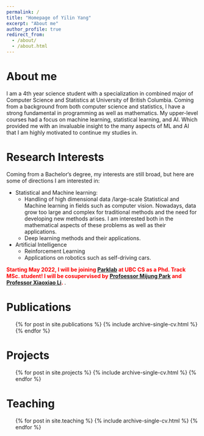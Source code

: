 ```yaml
---
permalink: /
title: "Homepage of Yilin Yang"
excerpt: "About me"
author_profile: true
redirect_from: 
  - /about/
  - /about.html
---
```

About me
======
I am a 4th year science student with a specialization in combined major of Computer Science and Statistics at University of British Columbia. Coming from a background from both computer science and statistics, I have a strong fundamental in programming as well as mathematics. My upper-level courses had a focus on machine learning, statistical learning, and AI. Which provided me with an invaluable insight to the many aspects of ML and AI that I am highly motivated to continue my studies in.

Research Interests
======
Coming from a Bachelor‘s degree, my interests are still broad, but here are some of directions I am interested in:

* Statistical and Machine learning:
  * Handling of high dimensional data /large-scale Statistical and Machine learning in fields such as computer vision. Nowadays, data grow too large and complex for traditional methods and the need for developing new methods arises. I am interested both in the mathematical aspects of these problems as well as their applications.
  * Deep learning methods and their applications.
* Artificial Intelligence
  * Reinforcement Learning
  * Applications on robotics such as self-driving cars.

<span style="color:red;font-weight:bold"> Starting May 2022, I will be joining [Parklab](https://privacy-preserving-machine-learning.github.io/) at UBC CS as a Phd. Track MSc. student! I will be cosupervised by [Profoessor Mijung Park](https://scholar.google.com/citations?hl=en&inst=17001591832933267808&user=fqKsAJcAAAAJ) and [Professor Xiaoxiao Li](https://xxlya.github.io/xiaoxiao/). </span>.

Publications
======
  <ul>{% for post in site.publications %}
    {% include archive-single-cv.html %}
  {% endfor %}</ul>
  
Projects
======
  <ul>{% for post in site.projects %}
    {% include archive-single-cv.html %}
  {% endfor %}</ul>

Teaching
======
  <ul>{% for post in site.teaching %}
    {% include archive-single-cv.html %}
  {% endfor %}</ul>